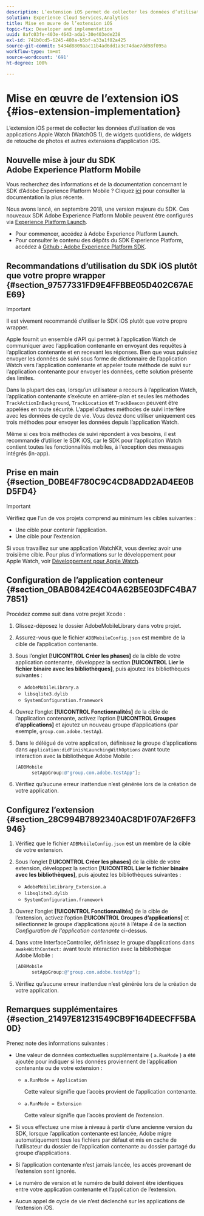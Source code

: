 ```yaml
---
description: L’extension iOS permet de collecter les données d’utilisation de vos applications Apple Watch (WatchOS 1), de widgets quotidiens, de widgets de retouche de photos et autres extensions d’application iOS.
solution: Experience Cloud Services,Analytics
title: Mise en œuvre de l’extension iOS
topic-fix: Developer and implementation
uuid: 8afc03fe-403e-4643-ada1-30e403ede238
exl-id: 741b0cd5-6245-480a-b5bf-a33a1f82a425
source-git-commit: 5434d8809aac11b4ad6dd1a3c74dae7dd98f095a
workflow-type: tm+mt
source-wordcount: '691'
ht-degree: 100%

---
```


# Mise en œuvre de l’extension iOS  {#ios-extension-implementation}

L’extension iOS permet de collecter les données d’utilisation de vos applications Apple Watch (WatchOS 1), de widgets quotidiens, de widgets de retouche de photos et autres extensions d’application iOS.

## Nouvelle mise à jour du SDK Adobe Experience Platform Mobile

Vous recherchez des informations et de la documentation concernant le SDK d’Adobe Experience Platform Mobile ? Cliquez [ici](https://aep-sdks.gitbook.io/docs/) pour consulter la documentation la plus récente.

Nous avons lancé, en septembre 2018, une version majeure du SDK. Ces nouveaux SDK Adobe Experience Platform Mobile peuvent être configurés via [Experience Platform Launch](https://www.adobe.com/fr/experience-platform/launch.html).

* Pour commencer, accédez à Adobe Experience Platform Launch.
* Pour consulter le contenu des dépôts du SDK Experience Platform, accédez à [Github : Adobe Experience Platform SDK](https://github.com/Adobe-Marketing-Cloud/acp-sdks).

## Recommandations d’utilisation du SDK iOS plutôt que votre propre wrapper {#section_97577331FD9E4FFBBE05D402C67AEE69}

>[!IMPORTANT]
>
>Il est vivement recommandé d’utiliser le SDK iOS plutôt que votre propre wrapper.

Apple fournit un ensemble d’API qui permet à l’application Watch de communiquer avec l’application contenante en envoyant des requêtes à l’application contenante et en recevant les réponses. Bien que vous puissiez envoyer les données de suivi sous forme de dictionnaire de l’application Watch vers l’application contenante et appeler toute méthode de suivi sur l’application contenante pour envoyer les données, cette solution présente des limites.

Dans la plupart des cas, lorsqu’un utilisateur a recours à l’application Watch, l’application contenante s’exécute en arrière-plan et seules les méthodes `TrackActionInBackground`, `TrackLocation` et `TrackBeacon` peuvent être appelées en toute sécurité. L’appel d’autres méthodes de suivi interfère avec les données de cycle de vie. Vous devez donc utiliser uniquement ces trois méthodes pour envoyer les données depuis l’application Watch.

Même si ces trois méthodes de suivi répondent à vos besoins, il est recommandé d’utiliser le SDK iOS, car le SDK pour l’application Watch contient toutes les fonctionnalités mobiles, à l’exception des messages intégrés (in-app).

## Prise en main {#section_D0BE4F780C9C4CD8ADD2AD4EE0BD5FD4}

>[!IMPORTANT]
>
>Vérifiez que l’un de vos projets comprend au minimum les cibles suivantes :
>
>* Une cible pour contenir l’application.
>* Une cible pour l’extension.
>


Si vous travaillez sur une application WatchKit, vous devriez avoir une troisième cible. Pour plus d’informations sur le développement pour Apple Watch, voir [Développement pour Apple Watch](https://developer.apple.com/library/ios/documentation/General/Conceptual/WatchKitProgrammingGuide/index.html#//apple_ref/doc/uid/TP40014969-CH8-SW1).

## Configuration de l’application conteneur {#section_0BAB0842E4C04A62B5E03DFC4BA77851}

Procédez comme suit dans votre projet Xcode :

1. Glissez-déposez le dossier AdobeMobileLibrary dans votre projet.
1. Assurez-vous que le fichier `ADBMobileConfig.json` est membre de la cible de l’application contenante.
1. Sous l’onglet **[!UICONTROL Créer les phases]** de la cible de votre application contenante, développez la section **[!UICONTROL Lier le fichier binaire avec les bibliothèques]**, puis ajoutez les bibliothèques suivantes :

   * `AdobeMobileLibrary.a`
   * `libsqlite3.dylib`
   * `SystemConfiguration.framework`

1. Ouvrez l’onglet **[!UICONTROL Fonctionnalités]** de la cible de l’application contenante, activez l’option **[!UICONTROL Groupes d’applications]** et ajoutez un nouveau groupe d’applications (par exemple, `group.com.adobe.testAp`).

1. Dans le délégué de votre application, définissez le groupe d’applications dans `application:didFinishLaunchingWithOptions` avant toute interaction avec la bibliothèque Adobe Mobile :

   ```objective-c
   [ADBMobile 
         setAppGroup:@"group.com.adobe.testApp"];
   ```

1. Vérifiez qu’aucune erreur inattendue n’est générée lors de la création de votre application.

## Configurez l’extension {#section_28C994B7892340AC8D1F07AF26FF3946}

1. Vérifiez que le fichier `ADBMobileConfig.json` est un membre de la cible de votre extension.
1. Sous l’onglet **[!UICONTROL Créer les phases]** de la cible de votre extension, développez la section **[!UICONTROL Lier le fichier binaire avec les bibliothèques]**, puis ajoutez les bibliothèques suivantes :

   * `AdobeMobileLibrary_Extension.a`
   * `libsqlite3.dylib`
   * `SystemConfiguration.framework`

1. Ouvrez l’onglet **[!UICONTROL Fonctionnalités]** de la cible de l’extension, activez l’option **[!UICONTROL Groupes d’applications]** et sélectionnez le groupe d’applications ajouté à l’étape 4 de la section *Configuration de l’application contenante* ci-dessus.

1. Dans votre InterfaceController, définissez le groupe d’applications dans `awakeWithContext:` avant toute interaction avec la bibliothèque Adobe Mobile :

   ```objective-c
   [ADBMobile 
         setAppGroup:@"group.com.adobe.testApp"];
   ```

1. Vérifiez qu’aucune erreur inattendue n’est générée lors de la création de votre application.

## Remarques supplémentaires {#section_21497E81231549CB9F164DEECFF5BA0D}

Prenez note des informations suivantes :

* Une valeur de données contextuelles supplémentaire ( `a.RunMode` ) a été ajoutée pour indiquer si les données proviennent de l’application contenante ou de votre extension :

   * `a.RunMode = Application`

      Cette valeur signifie que l’accès provient de l’application contenante.
   * `a.RunMode = Extension`

      Cette valeur signifie que l’accès provient de l’extension.

* Si vous effectuez une mise à niveau à partir d’une ancienne version du SDK, lorsque l’application contenante est lancée, Adobe migre automatiquement tous les fichiers par défaut et mis en cache de l’utilisateur du dossier de l’application contenante au dossier partagé du groupe d’applications.
* Si l’application contenante n’est jamais lancée, les accès provenant de l’extension sont ignorés.
* Le numéro de version et le numéro de build doivent être identiques entre votre application contenante et l’application de l’extension.
* Aucun appel de cycle de vie n’est déclenché sur les applications de l’extension iOS.
